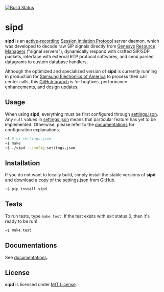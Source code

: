 [![Build Status](https://travis-ci.org/initbar/sipd.svg?branch=master)](https://travis-ci.org/initbar/sipd)

# sipd

**sipd** is an [active-recording](https://en.wikipedia.org/wiki/VoIP_recording) [Session Initiation Protocol](https://www.ietf.org/rfc/rfc3261.txt) server daemon, which was developed to decode raw SIP signals directly from [Genesys](https://www.genesys.com) [Resource Managers](https://docs.genesys.com/Documentation/GVP/85/GDG/GCRM) ("signal servers"), dynamically respond with crafted SIP/SDP packets, interface with external RTP protocol softwares, and send parsed datagrams to custom database handlers.

Although the optimized and specialized version of **sipd** is currently running in production for [Samsung Electronics of America](https://www.samsung.com/us) to process their call center calls, this [GitHub branch](https://github.com/initbar/sipd) is for bugfixes, performance enhancements, and design updates.

## Usage

When using **sipd**, everything must be first configured through [settings.json](./settings.json). Any `null` values in [settings.json](./settings.json) means that particular feature has yet to be implemented. Otherwise, please refer to the [documentations](#documentations) for configuration explanations.

```bash
~$ # vi settings.json
~$ make
~$ ./sipd --config settings.json
```

## Installation

If you do not want to locally build, simply install the stable versions of **sipd** and download a copy of the [settings.json](./settings.json) from GitHub.

```bash
~$ pip install sipd
```

## Tests

To run tests, type `make test`. If the test exists with exit status 0, then it's ready to be run!

```bash
~$ make test
```

## Documentations

See [documentations]().

## License

**sipd** is licensed under [MIT License](./LICENSE.md).
